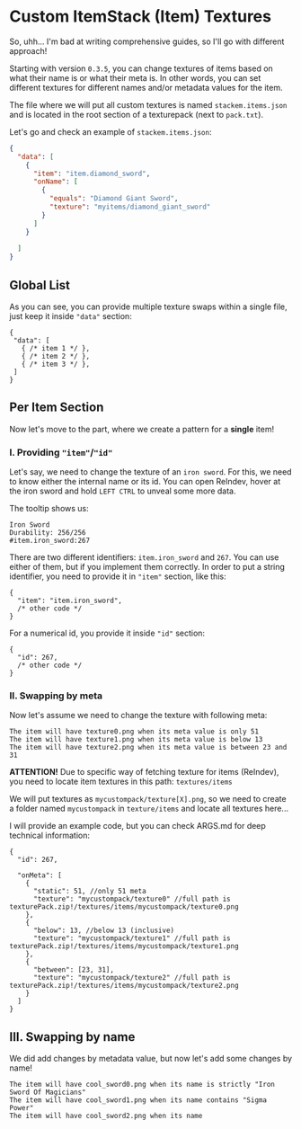 # Custom ItemStack (Item) Textures

So, uhh... I'm bad at writing comprehensive guides, so I'll go with different approach!

Starting with version `0.3.5`, you can change textures of items based on what their name is or what their meta is. In other words, you can set different textures for different names and/or metadata values for the item.

The file where we will put all custom textures is named `stackem.items.json` and is located in the root section of a texturepack (next to `pack.txt`).

Let's go and check an example of `stackem.items.json`:
```json
{
  "data": [
    {
      "item": "item.diamond_sword",
      "onName": [
        {
          "equals": "Diamond Giant Sword",
          "texture": "myitems/diamond_giant_sword"
        }
      ]
    }
    
  ]
}
```

## Global List

As you can see, you can provide multiple texture swaps within a single file, just keep it inside `"data"` section:
```json5
{
 "data": [
   { /* item 1 */ },
   { /* item 2 */ },
   { /* item 3 */ },
 ] 
}
```

## Per Item Section

Now let's move to the part, where we create a pattern for a **single** item!

### I. Providing `"item"`/`"id"`

Let's say, we need to change the texture of an `iron sword`. For this, we need to know either the internal name or its id. You can open ReIndev, hover at the iron sword and hold `LEFT CTRL` to unveal some more data.

The tooltip shows us:
```
Iron Sword
Durability: 256/256
#item.iron_sword:267
```

There are two different identifiers: `item.iron_sword` and `267`. You can use either of them, but if you implement them correctly. In order to put a string identifier, you need to provide it in `"item"` section, like this:
```json5
{
  "item": "item.iron_sword",
  /* other code */
}
```

For a numerical id, you provide it inside `"id"` section:
```json5
{
  "id": 267,
  /* other code */
}
```

### II. Swapping by meta

Now let's assume we need to change the texture with following meta:

```
The item will have texture0.png when its meta value is only 51
The item will have texture1.png when its meta value is below 13
The item will have texture2.png when its meta value is between 23 and 31
```

**ATTENTION!** Due to specific way of fetching texture for items (ReIndev), you need to locate item textures in this path: `textures/items`

We will put textures as `mycustompack/texture[X].png`, so we need to create a folder named `mycustompack` in `texture/items` and locate all textures here...

I will provide an example code, but you can check ARGS.md for deep technical information:
```json5
{
  "id": 267,
  
  "onMeta": [
    {
      "static": 51, //only 51 meta
      "texture": "mycustompack/texture0" //full path is texturePack.zip!/textures/items/mycustompack/texture0.png
    },
    {
      "below": 13, //below 13 (inclusive)
      "texture": "mycustompack/texture1" //full path is texturePack.zip!/textures/items/mycustompack/texture1.png
    },
    {
      "between": [23, 31],
      "texture": "mycustompack/texture2" //full path is texturePack.zip!/textures/items/mycustompack/texture2.png
    }
  ]
}
```

## III. Swapping by name

We did add changes by metadata value, but now let's add some changes by name!

```
The item will have cool_sword0.png when its name is strictly "Iron Sword Of Magicians"
The item will have cool_sword1.png when its name contains "Sigma Power"
The item will have cool_sword2.png when its name 
```